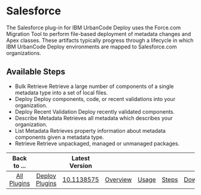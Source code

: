 
Salesforce
==========

The Salesforce plug-in for IBM UrbanCode Deploy uses the Force.com Migration Tool to perform file-based deployment of metadata changes and Apex classes. These artifacts typically progress through a lifecycle in which IBM UrbanCode Deploy environments are mapped to Salesforce.com organizations.

Available Steps
---------------

- Bulk Retrieve Retrieve a large number of components of a single metadata type into a set of local files.
- Deploy Deploy components, code, or recent validations into your organization.
- Deploy Recent Validation Deploy recently validated components.
- Describe Metadata Retrieves all metadata which describes your organization.
- List Metadata Retrieves property information about metadata components given a metadata type.
- Retrieve Retrieve unpackaged, managed or unmanaged packages.

|Back to ...||Latest Version|||||
| :---: | :---: | :---: | :---: | :---: | :---: | :---: |
|[All Plugins](../../index.md)|[Deploy Plugins](../README.md)|[10.1138575](https://raw.githubusercontent.com/UrbanCode/IBM-UCD-PLUGINS/main/files/SalesForce/ucd-salesforce-10.1138575.zip)|[Overview](overview.md)|[Usage](usage.md)|[Steps](steps.md)|[Downloads](downloads.md)|
